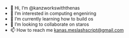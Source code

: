 - 👋 Hi, I’m @kanzworkswiththenas
- 👀 I’m interested in computing engeniring
- 🌱 I’m currently learning how to build os
- 💞️ I’m looking to collaborate on staros
- 📫 How to reach me kanas.meslashscript@gmail.com

<!---
kanzworkswiththenas/kanzworkswiththenas is a ✨ special ✨ repository because its `README.md` (this file) appears on your GitHub profile.
You can click the Preview link to take a look at your changes.
--->
